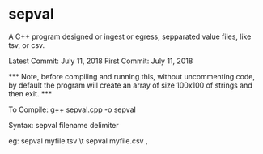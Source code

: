 # sepval
A C++ program designed or ingest or egress, sepparated value files, like tsv, or csv.

Latest Commit: July 11, 2018
First Commit: July 11, 2018

*** Note, before compiling and running this, without uncommenting code, by default the program will create an array of size 100x100 of strings and then exit. ***

To Compile:
  g++ sepval.cpp -o sepval



Syntax:
  sepval filename delimiter
  
  eg:
    sepval myfile.tsv \\t
    sepval myfile.csv ,
